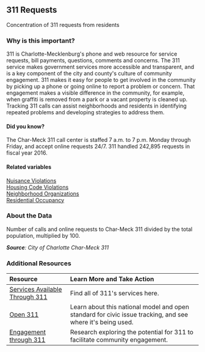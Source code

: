 ## 311 Requests
Concentration of 311 requests from residents

### Why is this important?
311 is Charlotte-Mecklenburg's phone and web resource for service requests, bill payments, questions, comments and concerns. The 311 service makes government services more accessible and transparent, and is a key component of the city and county's culture of community engagement. 311 makes it easy for people to get involved in the community by picking up a phone or going online to report a problem or concern. That engagement makes a visible difference in the community, for example, when graffiti is removed from a park or a vacant property is cleaned up. Tracking 311 calls can assist neighborhoods and residents in identifying repeated problems and developing strategies to address them.

#### Did you know?
The Char-Meck 311 call center is staffed 7 a.m. to 7 p.m. Monday through Friday, and accept online requests 24/7. 311 handled 242,895 requests in fiscal year 2016.

#### Related variables
<a href="javascript:void(0)" onclick="model.metricId = 'm32'">Nuisance Violations</a>  
<a href="javascript:void(0)" onclick="model.metricId = 'm68'">Housing Code Violations</a>  
<a href="javascript:void(0)" onclick="model.metricId = 'm73'">Neighborhood Organizations</a>  
<a href="javascript:void(0)" onclick="model.metricId = 'm31'">Residential Occupancy</a>  

### About the Data 
Number of calls and online requests to Char-Meck 311 divided by the total population, multiplied by 100.

_**Source**: City of Charlotte Char-Meck 311_

### Additional Resources
|Resource |Learn More and Take Action | 
|:--- | :--- |
|[Services Available Through 311](http://charmeck.org/services/i%20want%20to/Pages/default.aspx)| Find all of 311's services here.
|[Open 311](http://www.open311.org/learn/)|Learn about this national model and open standard for civic issue tracking, and see where it's being used.
|[Engagement through 311](http://icma.org/en/results/sustainable_communities/projects/311)| Research exploring the potential for 311 to facilitate community engagement.